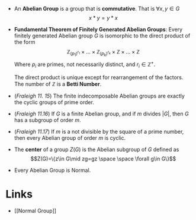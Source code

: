 * An **Abelian Group** is a group that is **commutative**. That is $\forall x, y\in G$ 
  $$x\ast y=y\ast x$$
  
* **Fundamental Theorem of Finitely Generated Abelian Groups**: Every finitely generated Abelian group $G$ is isomorphic to the direct product of the form 
  $$\mathbb{Z}_{(p_1)^{r_1}} \times \dots \times \mathbb{Z}_{(p_k)^{r_k}} \times \mathbb{Z}\times \dots\times \mathbb{Z}$$
  Where $p_i$ are primes, not necessarily distinct, and $r_i\in \mathbb{Z}^+$. 
  
  The direct product is unique except for rearrangement of the factors. The number of $\mathbb{Z}$ is a **Betti Number**. 

* (*Fraleigh 11. 15*) The finite indecomposable Abelian groups are exactly the cyclic groups of prime order. 
* (*Fraleigh 11.16*) If $G$ is a finite Abelian group, and if $m$ divides $|G|$, then $G$ has a subgroup of order $m$.
* (*Fraleigh 11.17*) If $m$ is a not divisible by the square of a prime number, then every Abelian group of order $m$ is cyclic.
* The **center** of a group $Z(G)$ is the Abelian subgroup of $G$ defined as 
  $$Z(G)=\{z\in G\mid zg=gz \space \space \forall g\in G\}$$
* Every Abelian Group is Normal.
# Links 
* [[Normal Group]]